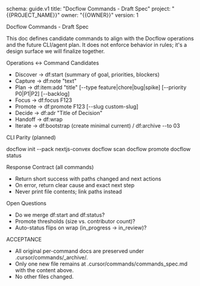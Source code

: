 schema: guide.v1
title: "Docflow Commands - Draft Spec"
project: "{{PROJECT_NAME}}"
owner: "{{OWNER}}"
version: 1

Docflow Commands - Draft Spec

This doc defines candidate commands to align with the Docflow operations and the future CLI/agent plan. It does not enforce behavior in rules; it's a design surface we will finalize together.

Operations ↔ Command Candidates
- Discover → df:start (summary of goal, priorities, blockers)
- Capture → df:note "text"
- Plan → df:item:add "title" [--type feature|chore|bug|spike] [--priority P0|P1|P2] [--backlog]
- Focus → df:focus F123
- Promote → df:promote F123 [--slug custom-slug]
- Decide → df:adr "Title of Decision"
- Handoff → df:wrap
- Iterate → df:bootstrap (create minimal current) / df:archive --to 03

CLI Parity (planned)

docflow init  --pack nextjs-convex
docflow scan 
docflow promote 
docflow status

Response Contract (all commands)
- Return short success with paths changed and next actions
- On error, return clear cause and exact next step
- Never print file contents; link paths instead

Open Questions
- Do we merge df:start and df:status?
- Promote thresholds (size vs. contributor count)?
- Auto-status flips on wrap (in_progress → in_review)?

ACCEPTANCE
- All original per-command docs are preserved under .cursor/commands/_archive/.
- Only one new file remains at .cursor/commands/commands_spec.md with the content above.
- No other files changed.
